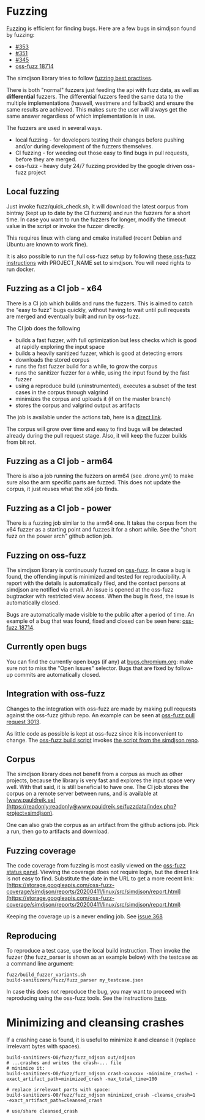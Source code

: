 # Fuzzing

[Fuzzing](https://en.wikipedia.org/wiki/Fuzzing) is efficient for finding bugs. Here are a few bugs in simdjson found by fuzzing:

 - [#353](https://github.com/simdjson/simdjson/issues/353)
 - [#351](https://github.com/simdjson/simdjson/issues/351)
 - [#345](https://github.com/simdjson/simdjson/issues/345)
 - [oss-fuzz 18714](https://bugs.chromium.org/p/oss-fuzz/issues/detail?id=18714&sort=-opened&q=proj%3Asimdjson&can=1)

The simdjson library tries to follow [fuzzing best practises](https://google.github.io/oss-fuzz/advanced-topics/ideal-integration/#summary).

There is both "normal" fuzzers just feeding the api with fuzz data, as well as **differential** fuzzers. The differential fuzzers feed the same data to the multiple implementations (haswell, westmere and fallback) and ensure the same results are achieved. This makes sure the user will always get the same answer regardless of which implementation is in use.

The fuzzers are used in several ways.

* local fuzzing - for developers testing their changes before pushing and/or during development of the fuzzers themselves.
* CI fuzzing - for weeding out those easy to find bugs in pull requests, before they are merged.
* oss-fuzz - heavy duty 24/7 fuzzing provided by the google driven oss-fuzz project

## Local fuzzing
Just invoke fuzz/quick_check.sh, it will download the latest corpus from bintray (kept up to date by the CI fuzzers) and run the fuzzers for a short time. In case you want to run the fuzzers for longer, modify the timeout value in the script or invoke the fuzzer directly.

This requires linux with clang and cmake installed (recent Debian and Ubuntu are known to work fine).

It is also possible to run the full oss-fuzz setup by following [these oss-fuzz instructions](https://google.github.io/oss-fuzz/getting-started/new-project-guide/#testing-locally) with PROJECT_NAME set to simdjson. You will need rights to run docker.

## Fuzzing as a CI job - x64

There is a CI job which builds and runs the fuzzers. This is aimed to catch the "easy to fuzz" bugs quickly, without having to wait until pull requests are merged and eventually built and run by oss-fuzz.

The CI job does the following
 - builds a fast fuzzer, with full optimization but less checks which is good at rapidly exploring the input space
 - builds a heavily sanitized fuzzer, which is good at detecting errors
 - downloads the stored corpus
 - runs the fast fuzzer build for a while, to grow the corpus
 - runs the sanitizer fuzzer for a while, using the input found by the fast fuzzer
 - using a reproduce build (uninstrumented), executes a subset of the test cases in the corpus through valgrind
 - minimizes the corpus and uploads it (if on the master branch)
 - stores the corpus and valgrind output as artifacts

The job is available under the actions tab, here is a [direct link](https://github.com/simdjson/simdjson/actions?query=workflow%3A%22Fuzz+and+run+valgrind%22).

The corpus will grow over time and easy to find bugs will be detected already during the pull request stage. Also, it will keep the fuzzer builds from bit rot.

## Fuzzing as a CI job - arm64
There is also a job running the fuzzers on arm64 (see .drone.yml) to make sure also the arm specific parts are fuzzed. This does not update the corpus, it just reuses what the x64 job finds.

## Fuzzing as a CI job - power
There is a fuzzing job similar to the arm64 one. It takes the corpus from the x64 fuzzer as a starting point and fuzzes it for a short while. See the "short fuzz on the power arch" github action job.

## Fuzzing on oss-fuzz
The simdjson library is continuously fuzzed on [oss-fuzz](https://github.com/google/oss-fuzz). In case a bug is found, the offending input is minimized and tested for reproducibility. A report with the details is automatically filed, and the contact persons at simdjson are notified via email. An issue is opened at the oss-fuzz bugtracker with restricted view access. When the bug is fixed, the issue is automatically closed.

Bugs are automatically made visible to the public after a period of time. An example of a bug that was found, fixed and closed can be seen here: [oss-fuzz 18714](https://bugs.chromium.org/p/oss-fuzz/issues/detail?id=18714).


## Currently open bugs

You can find the currently open bugs (if any) at [bugs.chromium.org](https://bugs.chromium.org/p/oss-fuzz/issues/list?sort=-opened&q=proj%3Asimdjson&can=2): make sure not to miss the "Open Issues" selector. Bugs that are fixed by follow-up commits are automatically closed.

## Integration with oss-fuzz

Changes to the integration with oss-fuzz are made by making pull requests against the oss-fuzz github repo. An example can be seen at [oss-fuzz pull request 3013](https://github.com/google/oss-fuzz/pull/3013).

As little code as possible is kept at oss-fuzz since it is inconvenient to change. The [oss-fuzz build script](https://github.com/google/oss-fuzz/blob/b96dd54183f727a5d90c786e0fb01ec986c74d30/projects/simdjson/build.sh#L18) invokes [the script from the simdjson repo](https://github.com/simdjson/simdjson/blob/master/fuzz/ossfuzz.sh).


## Corpus

The simdjson library does not benefit from a corpus as much as other projects, because the library is very fast and explores the input space very well. With that said, it is still beneficial to have one. The CI job stores the corpus on a remote server between runs, and is available at [www.pauldreik.se](https://readonly:readonly@www.pauldreik.se/fuzzdata/index.php?project=simdjson).

One can also grab the corpus as an artifact from the github actions job. Pick a run, then go to artifacts and download.

## Fuzzing coverage

The code coverage from fuzzing is most easily viewed on the [oss-fuzz status panel](https://oss-fuzz.com/fuzzer-stats). Viewing the coverage does not require login, but the direct link is not easy to find. Substitute the date in the URL to get a more recent link:
[https://storage.googleapis.com/oss-fuzz-coverage/simdjson/reports/20200411/linux/src/simdjson/report.html](https://storage.googleapis.com/oss-fuzz-coverage/simdjson/reports/20200411/linux/src/simdjson/report.html)

Keeping the coverage up is a never ending job. See [issue 368](https://github.com/simdjson/simdjson/issues/368)

## Reproducing
To reproduce a test case, use the local build instruction. Then invoke the fuzzer (the fuzz_parser is shown as an example below) with the testcase as a command line argument:
```shell
fuzz/build_fuzzer_variants.sh
build-sanitizers/fuzz/fuzz_parser my_testcase.json
```
In case this does not reproduce the bug, you may want to proceed with reproducing using the oss-fuzz tools. See the instructions [here](https://google.github.io/oss-fuzz/advanced-topics/reproducing/).

# Minimizing and cleansing crashes
If a crashing case is found, it is useful to minimize it and cleanse it (replace irrelevant bytes with spaces).

```shell
build-sanitizers-O0/fuzz/fuzz_ndjson out/ndjson
# ...crashes and writes the crash-... file
# minimize it:
build-sanitizers-O0/fuzz/fuzz_ndjson crash-xxxxxxx -minimize_crash=1 -exact_artifact_path=minimized_crash -max_total_time=100

# replace irrelevant parts with space:
build-sanitizers-O0/fuzz/fuzz_ndjson minimized_crash -cleanse_crash=1 -exact_artifact_path=cleansed_crash

# use/share cleansed_crash

```
